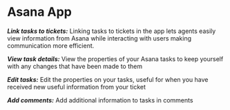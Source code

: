 Asana App
======

***Link tasks to tickets:*** Linking tasks to tickets in the app lets agents easily view information from Asana while interacting with users making communication more efficient.

***View task details:*** View the properties of your Asana tasks to keep yourself with any changes that have been made to them

***Edit tasks:*** Edit the properties on your tasks, useful for when you have received new useful information from your ticket

***Add comments:*** Add additional information to tasks in comments
